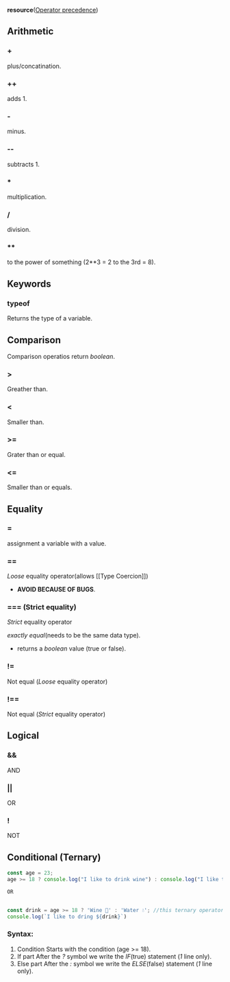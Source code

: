 **resource**([Operator precedence](https://developer.mozilla.org/en-US/docs/Web/JavaScript/Reference/Operators/Operator_Precedence))

## Arithmetic

### +
plus/concatination.

### ++
adds 1.

### - 
minus.

### --
subtracts 1.

### *
multiplication.

### / 
division.

### **
to the power of something (2\*\*3 = 2 to the 3rd = 8).


## Keywords

### typeof

Returns the type of a variable.

## Comparison 

Comparison operatios return *boolean*.

### >
Greather than.

### < 
Smaller  than.

### >=
Grater than or equal.

### <= 
Smaller than or equals.

## Equality

### =
assignment a variable with a value.

### == 
*Loose* equality operator(allows [[Type Coercion]])
- **AVOID BECAUSE OF BUGS**.

### === (Strict equality)
*Strict* equality operator

*exactly equal*(needs to be the same data type).
- returns a *boolean* value (true or false).

### !=
Not equal (*Loose* equality operator)

### !==
Not equal (*Strict* equality operator)

## Logical

### &&
AND

### ||
OR

### !
NOT

## Conditional (Ternary)
```javascript
const age = 23;
age >= 18 ? console.log("I like to drink wine") : console.log("I like to drink water");

OR


const drink = age >= 18 ? 'Wine 🍷' : 'Water 💧'; //this ternary operator returns a EXPRESION(Just a value).
console.log(`I like to dring ${drink}`)
```

### Syntax:
1. Condition
	Starts with the condition (age >= 18).
2. If part
	After the *?* symbol we write the *IF*(true) statement (*1* line only).
3. Else part
	After the *:* symbol we write the *ELSE*(false) statement (*1* line only).



